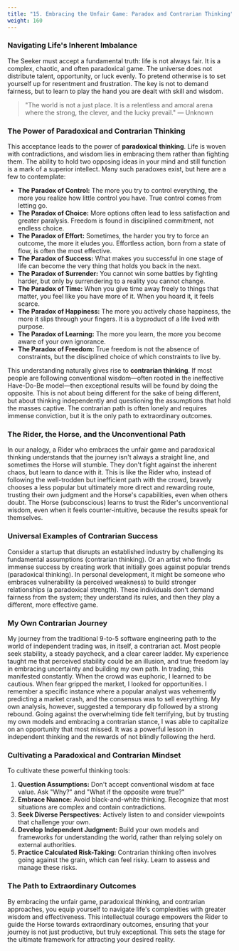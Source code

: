 ```yaml
---
title: "15. Embracing the Unfair Game: Paradox and Contrarian Thinking"
weight: 160
---
```


### Navigating Life's Inherent Imbalance

The Seeker must accept a fundamental truth: life is not always fair. It is a complex, chaotic, and often paradoxical game. The universe does not distribute talent, opportunity, or luck evenly. To pretend otherwise is to set yourself up for resentment and frustration. The key is not to demand fairness, but to learn to play the hand you are dealt with skill and wisdom.

> "The world is not a just place. It is a relentless and amoral arena where the strong, the clever, and the lucky prevail."
> — Unknown

### The Power of Paradoxical and Contrarian Thinking

This acceptance leads to the power of **paradoxical thinking**. Life is woven with contradictions, and wisdom lies in embracing them rather than fighting them. The ability to hold two opposing ideas in your mind and still function is a mark of a superior intellect. Many such paradoxes exist, but here are a few to contemplate:

-   **The Paradox of Control:** The more you try to control everything, the more you realize how little control you have. True control comes from letting go.
-   **The Paradox of Choice:** More options often lead to less satisfaction and greater paralysis. Freedom is found in disciplined commitment, not endless choice.
-   **The Paradox of Effort:** Sometimes, the harder you try to force an outcome, the more it eludes you. Effortless action, born from a state of flow, is often the most effective.
-   **The Paradox of Success:** What makes you successful in one stage of life can become the very thing that holds you back in the next.
-   **The Paradox of Surrender:** You cannot win some battles by fighting harder, but only by surrendering to a reality you cannot change.
-   **The Paradox of Time:** When you give time away freely to things that matter, you feel like you have more of it. When you hoard it, it feels scarce.
-   **The Paradox of Happiness:** The more you actively chase happiness, the more it slips through your fingers. It is a byproduct of a life lived with purpose.
-   **The Paradox of Learning:** The more you learn, the more you become aware of your own ignorance.
-   **The Paradox of Freedom:** True freedom is not the absence of constraints, but the disciplined choice of which constraints to live by.

This understanding naturally gives rise to **contrarian thinking**. If most people are following conventional wisdom—often rooted in the ineffective Have-Do-Be model—then exceptional results will be found by doing the opposite. This is not about being different for the sake of being different, but about thinking independently and questioning the assumptions that hold the masses captive. The contrarian path is often lonely and requires immense conviction, but it is the only path to extraordinary outcomes.

### The Rider, the Horse, and the Unconventional Path

In our analogy, a Rider who embraces the unfair game and paradoxical thinking understands that the journey isn't always a straight line, and sometimes the Horse will stumble. They don't fight against the inherent chaos, but learn to dance with it. This is like the Rider who, instead of following the well-trodden but inefficient path with the crowd, bravely chooses a less popular but ultimately more direct and rewarding route, trusting their own judgment and the Horse's capabilities, even when others doubt. The Horse (subconscious) learns to trust the Rider's unconventional wisdom, even when it feels counter-intuitive, because the results speak for themselves.

### Universal Examples of Contrarian Success

Consider a startup that disrupts an established industry by challenging its fundamental assumptions (contrarian thinking). Or an artist who finds immense success by creating work that initially goes against popular trends (paradoxical thinking). In personal development, it might be someone who embraces vulnerability (a perceived weakness) to build stronger relationships (a paradoxical strength). These individuals don't demand fairness from the system; they understand its rules, and then they play a different, more effective game.

### My Own Contrarian Journey

My journey from the traditional 9-to-5 software engineering path to the world of independent trading was, in itself, a contrarian act. Most people seek stability, a steady paycheck, and a clear career ladder. My experience taught me that perceived stability could be an illusion, and true freedom lay in embracing uncertainty and building my own path. In trading, this manifested constantly. When the crowd was euphoric, I learned to be cautious. When fear gripped the market, I looked for opportunities. I remember a specific instance where a popular analyst was vehemently predicting a market crash, and the consensus was to sell everything. My own analysis, however, suggested a temporary dip followed by a strong rebound. Going against the overwhelming tide felt terrifying, but by trusting my own models and embracing a contrarian stance, I was able to capitalize on an opportunity that most missed. It was a powerful lesson in independent thinking and the rewards of not blindly following the herd.

### Cultivating a Paradoxical and Contrarian Mindset

To cultivate these powerful thinking tools:

1.  **Question Assumptions:** Don't accept conventional wisdom at face value. Ask "Why?" and "What if the opposite were true?"
2.  **Embrace Nuance:** Avoid black-and-white thinking. Recognize that most situations are complex and contain contradictions.
3.  **Seek Diverse Perspectives:** Actively listen to and consider viewpoints that challenge your own.
4.  **Develop Independent Judgment:** Build your own models and frameworks for understanding the world, rather than relying solely on external authorities.
5.  **Practice Calculated Risk-Taking:** Contrarian thinking often involves going against the grain, which can feel risky. Learn to assess and manage these risks.

### The Path to Extraordinary Outcomes

By embracing the unfair game, paradoxical thinking, and contrarian approaches, you equip yourself to navigate life's complexities with greater wisdom and effectiveness. This intellectual courage empowers the Rider to guide the Horse towards extraordinary outcomes, ensuring that your journey is not just productive, but truly exceptional. This sets the stage for the ultimate framework for attracting your desired reality.
